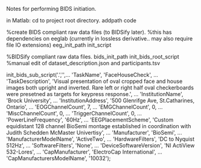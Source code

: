Notes for performing BIDS initiation.

in Matlab:
cd to project root directory.
addpath code

%create BIDS compliant raw data files (to BIDSify later).
%this has dependencies on eeglab (currently in lossless derivative.. may also require file IO extensions)
eeg_init_path
init_script


%BIDSify compliant raw data files.
bids_init_path
init_bids_root_script
%manual edit of dataset_description.json and participants.tsv

init_bids_sub_script('.','',...
	'TaskName', 'FaceHouseCheck', ...
	'TaskDescription', 'Visual presentation of oval cropped face and house images both upright and inverted. Rare left or right half oval checkerboards were presetned as targets for keypress response.', ...
	'InstitutionName', 'Brock University', ...
	'InstitutionAddress', '500 Glenrifge Ave, St.Catharines, Ontario', ...
	'EOGChannelCount', 7, ...
	'EMGChannelCount', 0, ...
	'MiscChannelCount', 0, ...
	'TriggerChannelCount', 0, ...
	'PowerLineFrequency', '60Hz', ...
    'EEGPlacementScheme', 'Custom equidistant 128 channel BioSemi montage established in coordination with Judith Schedden McMaster Univertisy', ...
    'Manufacturer', 'BioSemi', ...
    'ManufacturerModelName', 'ActiveTwo', ...
    'HardwareFilters', 'DC to Nyquist 512Hz', ...
    'SoftwareFilters', 'None', ...
	'DeviceSoftwareVersion', 'NI ActiView 532-Lores', ...
    'CapManufacturer', 'ElectroCap International', ...
    'CapManufacturersModelName', '10032');
